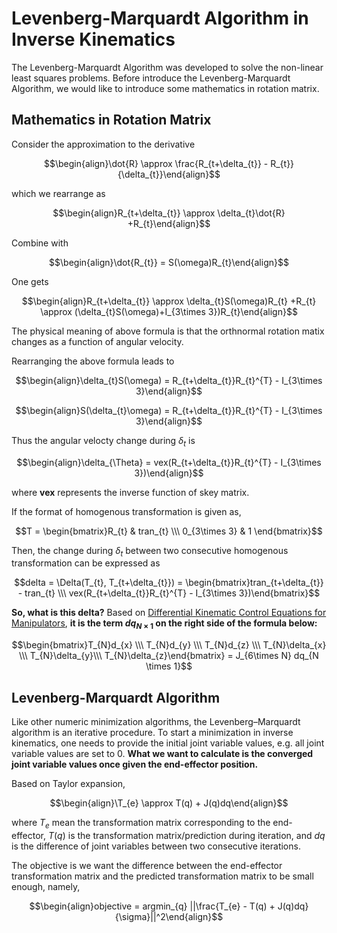 # Levenberg-Marquardt Algorithm in Inverse Kinematics

The Levenberg-Marquardt Algorithm was developed to solve the non-linear least squares problems. Before introduce the Levenberg-Marquardt Algorithm, we would like to introduce some mathematics in rotation matrix.

## Mathematics in Rotation Matrix

Consider the approximation to the derivative

$$\begin{align}\dot{R} \approx \frac{R_{t+\delta_{t}} - R_{t}}{\delta_{t}}\end{align}$$

which we rearrange as

$$\begin{align}R_{t+\delta_{t}} \approx \delta_{t}\dot{R} +R_{t}\end{align}$$

Combine with 

$$\begin{align}\dot{R_{t}} = S(\omega)R_{t}\end{align}$$

One gets

$$\begin{align}R_{t+\delta_{t}} \approx \delta_{t}S(\omega)R_{t} +R_{t} \approx (\delta_{t}S(\omega)+I_{3\times 3})R_{t}\end{align}$$

The physical meaning of above formula is that the orthnormal rotation matix changes as a function of angular velocity.

Rearranging the above formula leads to

$$\begin{align}\delta_{t}S(\omega) = R_{t+\delta_{t}}R_{t}^{T} - I_{3\times 3}\end{align}$$

$$\begin{align}S(\delta_{t}\omega) = R_{t+\delta_{t}}R_{t}^{T} - I_{3\times 3}\end{align}$$

Thus the angular velocty change during $\delta_{t}$ is 

$$\begin{align}\delta_{\Theta} = vex(R_{t+\delta_{t}}R_{t}^{T} - I_{3\times 3})\end{align}$$

where **vex** represents the inverse function of skey matrix.

If the format of homogenous transformation is given as, 

$$T = \begin{bmatrix}R_{t} & tran_{t} \\\ 0_{3\times 3} & 1 \end{bmatrix}$$

Then, the change during $\delta_{t}$ between two consecutive homogenous transformation can be expressed as

$$delta = \Delta(T_{t}, T_{t+\delta_{t}}) = \begin{bmatrix}tran_{t+\delta_{t}} - tran_{t} \\\ vex(R_{t+\delta_{t}}R_{t}^{T} - I_{3\times 3})\end{bmatrix}$$

**So, what is this delta?** Based on [Differential Kinematic Control Equations for Manipulators](https://github.com/colin-zgf/Robotics-Modeling-and-Control/blob/master/Differential_Kinematic_Control_Equations_for_Manipulators.md), **it is the term $dq_{N \times 1}$ on the right side of the formula below:**

$$\begin{bmatrix}T_{N}d_{x} \\\ T_{N}d_{y} \\\ T_{N}d_{z} \\\ T_{N}\delta_{x} \\\ T_{N}\delta_{y}\\\ T_{N}\delta_{z}\end{bmatrix} = J_{6\times N} dq_{N \times 1}$$

## Levenberg-Marquardt Algorithm

Like other numeric minimization algorithms, the Levenberg–Marquardt algorithm is an iterative procedure. To start a minimization in inverse kinematics, one needs to provide the initial joint variable values, e.g. all joint variable values are set to 0. **What we want to calculate is the converged joint variable values once given the end-effector position.** 

Based on Taylor expansion,

$$\begin{align}\T_{e} \approx T(q) + J(q)dq\end{align}$$

where $T_e$ mean the transformation matrix corresponding to the end-effector, $T(q)$ is the transformation matrix/prediction during iteration, and $dq$ is the difference of joint variables between two consecutive iterations.

The objective is we want the difference between the end-effector transformation matrix and the predicted transformation matrix to be small enough, namely,

$$\begin{align}objective = argmin_{q} ||\frac{T_{e} - T(q) + J(q)dq}{\sigma}||^2\end{align}$$

